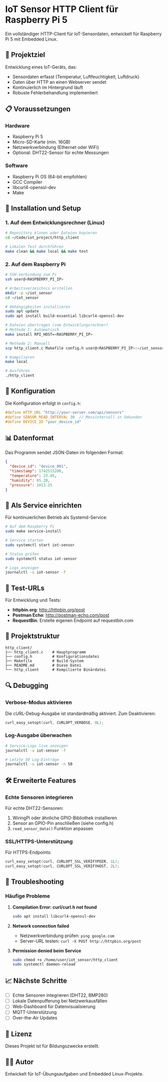 # IoT Sensor HTTP Client für Raspberry Pi 5

Ein vollständiger HTTP-Client für IoT-Sensordaten, entwickelt für Raspberry Pi 5 mit Embedded Linux.

## 🎯 Projektziel

Entwicklung eines IoT-Geräts, das:
- Sensordaten erfasst (Temperatur, Luftfeuchtigkeit, Luftdruck)
- Daten über HTTP an einen Webserver sendet
- Kontinuierlich im Hintergrund läuft
- Robuste Fehlerbehandlung implementiert

## 📋 Voraussetzungen

### Hardware
- Raspberry Pi 5
- Micro-SD-Karte (min. 16GB)
- Netzwerkverbindung (Ethernet oder WiFi)
- Optional: DHT22-Sensor für echte Messungen

### Software
- Raspberry Pi OS (64-bit empfohlen)
- GCC Compiler
- libcurl4-openssl-dev
- Make

## 🚀 Installation und Setup

### 1. Auf dem Entwicklungsrechner (Linux)

```bash
# Repository klonen oder Dateien kopieren
cd ~/Code/iot_project/http_client

# Lokalen Test durchführen
make clean && make local && make test
```

### 2. Auf dem Raspberry Pi

```bash
# SSH-Verbindung zum Pi
ssh user@<RASPBERRY_PI_IP>

# Arbeitsverzeichnis erstellen
mkdir -p ~/iot_sensor
cd ~/iot_sensor

# Abhängigkeiten installieren
sudo apt update
sudo apt install build-essential libcurl4-openssl-dev

# Dateien übertragen (vom Entwicklungsrechner)
# Methode 1: Automatisch
make install RPI_HOST=<RASPBERRY_PI_IP>

# Methode 2: Manuell
scp http_client.c Makefile config.h user@<RASPBERRY_PI_IP>:~/iot_sensor/

# Kompilieren
make local

# Ausführen
./http_client
```

## 🔧 Konfiguration

Die Konfiguration erfolgt in `config.h`:

```c
#define HTTP_URL "http://your-server.com/api/sensors"
#define SENSOR_READ_INTERVAL 30  // Messintervall in Sekunden
#define DEVICE_ID "your_device_id"
```

## 📊 Datenformat

Das Programm sendet JSON-Daten im folgenden Format:

```json
{
  "device_id": "device_001",
  "timestamp": 1742515200,
  "temperature": 23.45,
  "humidity": 65.20,
  "pressure": 1013.25
}
```

## 🔄 Als Service einrichten

Für kontinuierlichen Betrieb als Systemd-Service:

```bash
# Auf dem Raspberry Pi
sudo make service-install

# Service starten
sudo systemctl start iot-sensor

# Status prüfen
sudo systemctl status iot-sensor

# Logs anzeigen
journalctl -u iot-sensor -f
```

## 🧪 Test-URLs

Für Entwicklung und Tests:
- **httpbin.org**: http://httpbin.org/post
- **Postman Echo**: http://postman-echo.com/post
- **RequestBin**: Erstelle eigenen Endpoint auf requestbin.com

## 📁 Projektstruktur

```
http_client/
├── http_client.c    # Hauptprogramm
├── config.h         # Konfigurationsdatei
├── Makefile         # Build-System
├── README.md        # Diese Datei
└── http_client      # Kompilierte Binärdatei
```

## 🔍 Debugging

### Verbose-Modus aktivieren
Die cURL-Debug-Ausgabe ist standardmäßig aktiviert. Zum Deaktivieren:
```c
curl_easy_setopt(curl, CURLOPT_VERBOSE, 0L);
```

### Log-Ausgabe überwachen
```bash
# Service-Logs live anzeigen
journalctl -u iot-sensor -f

# Letzte 50 Log-Einträge
journalctl -u iot-sensor -n 50
```

## 🛠️ Erweiterte Features

### Echte Sensoren integrieren

Für echte DHT22-Sensoren:
1. WiringPi oder ähnliche GPIO-Bibliothek installieren
2. Sensor an GPIO-Pin anschließen (siehe config.h)
3. `read_sensor_data()` Funktion anpassen

### SSL/HTTPS-Unterstützung

Für HTTPS-Endpoints:
```c
curl_easy_setopt(curl, CURLOPT_SSL_VERIFYPEER, 1L);
curl_easy_setopt(curl, CURLOPT_SSL_VERIFYHOST, 2L);
```

## 🐛 Troubleshooting

### Häufige Probleme

1. **Compilation Error: curl/curl.h not found**
   ```bash
   sudo apt install libcurl4-openssl-dev
   ```

2. **Network connection failed**
   - Netzwerkverbindung prüfen: `ping google.com`
   - Server-URL testen: `curl -X POST http://httpbin.org/post`

3. **Permission denied beim Service**
   ```bash
   sudo chmod +x /home/user/iot_sensor/http_client
   sudo systemctl daemon-reload
   ```

## 📈 Nächste Schritte

- [ ] Echte Sensoren integrieren (DHT22, BMP280)
- [ ] Lokale Datenpufferung bei Netzwerkausfällen
- [ ] Web-Dashboard für Datenvisualisierung
- [ ] MQTT-Unterstützung
- [ ] Over-the-Air Updates

## 📄 Lizenz

Dieses Projekt ist für Bildungszwecke erstellt.

## 👨‍💻 Autor

Entwickelt für IoT-Übungsaufgaben und Embedded Linux-Projekte.
